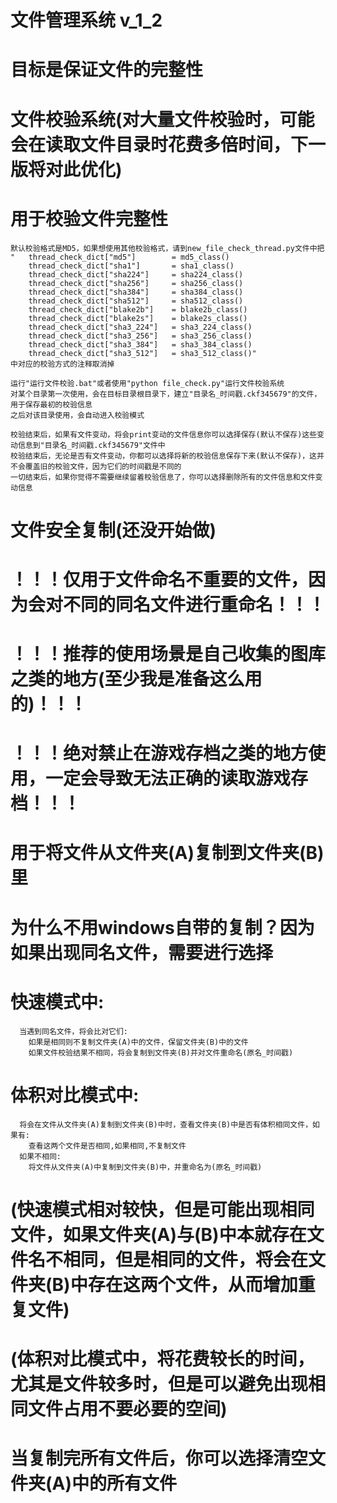 # 文件管理系统 v_1_2
# 目标是保证文件的完整性

# 文件校验系统(对大量文件校验时，可能会在读取文件目录时花费多倍时间，下一版将对此优化)
#   用于校验文件完整性

    默认校验格式是MD5，如果想使用其他校验格式，请到new_file_check_thread.py文件中把
    "   thread_check_dict["md5"]        = md5_class()
        thread_check_dict["sha1"]       = sha1_class()
        thread_check_dict["sha224"]     = sha224_class()
        thread_check_dict["sha256"]     = sha256_class()
        thread_check_dict["sha384"]     = sha384_class()
        thread_check_dict["sha512"]     = sha512_class()
        thread_check_dict["blake2b"]    = blake2b_class()
        thread_check_dict["blake2s"]    = blake2s_class()
        thread_check_dict["sha3_224"]   = sha3_224_class()
        thread_check_dict["sha3_256"]   = sha3_256_class()
        thread_check_dict["sha3_384"]   = sha3_384_class()
        thread_check_dict["sha3_512"]   = sha3_512_class()"
    中对应的校验方式的注释取消掉
    
    运行"运行文件校验.bat"或者使用"python file_check.py"运行文件校验系统
    对某个目录第一次使用，会在目标目录根目录下，建立"目录名_时间戳.ckf345679"的文件，用于保存最初的校验信息
    之后对该目录使用，会自动进入校验模式
 
    校验结束后，如果有文件变动，将会print变动的文件信息你可以选择保存(默认不保存)这些变动信息到"目录名_时间戳.ckf345679"文件中
    校验结束后，无论是否有文件变动，你都可以选择将新的校验信息保存下来(默认不保存)，这并不会覆盖旧的校验文件，因为它们的时间戳是不同的
    一切结束后，如果你觉得不需要继续留着校验信息了，你可以选择删除所有的文件信息和文件变动信息
    
# 文件安全复制(还没开始做)
#   ！！！仅用于文件命名不重要的文件，因为会对不同的同名文件进行重命名！！！
#   ！！！推荐的使用场景是自己收集的图库之类的地方(至少我是准备这么用的)！！！
#   ！！！绝对禁止在游戏存档之类的地方使用，一定会导致无法正确的读取游戏存档！！！
   
#   用于将文件从文件夹(A)复制到文件夹(B)里
#   为什么不用windows自带的复制？因为如果出现同名文件，需要进行选择

#   快速模式中:
      当遇到同名文件，将会比对它们:
        如果是相同则不复制文件夹(A)中的文件，保留文件夹(B)中的文件
        如果文件校验结果不相同，将会复制到文件夹(B)并对文件重命名(原名_时间戳)
 
#   体积对比模式中:
      将会在文件从文件夹(A)复制到文件夹(B)中时，查看文件夹(B)中是否有体积相同文件，如果有:
        查看这两个文件是否相同,如果相同,不复制文件
      如果不相同:
        将文件从文件夹(A)中复制到文件夹(B)中，并重命名为(原名_时间戳)
 
#   (快速模式相对较快，但是可能出现相同文件，如果文件夹(A)与(B)中本就存在文件名不相同，但是相同的文件，将会在文件夹(B)中存在这两个文件，从而增加重复文件)
#   (体积对比模式中，将花费较长的时间，尤其是文件较多时，但是可以避免出现相同文件占用不要必要的空间)
#   当复制完所有文件后，你可以选择清空文件夹(A)中的所有文件

#
